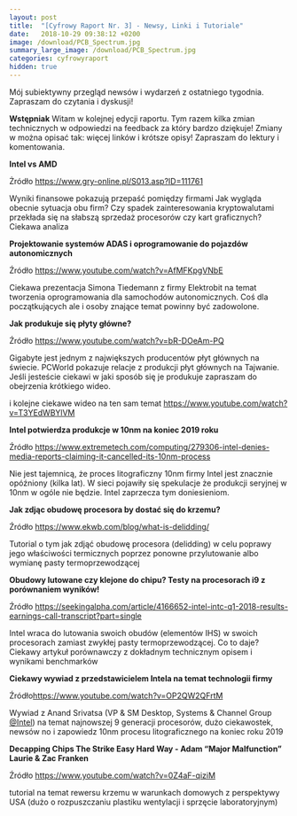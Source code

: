 ```yaml
---
layout: post
title:  "[Cyfrowy Raport Nr. 3] - Newsy, Linki i Tutoriale"
date:   2018-10-29 09:38:12 +0200
image: /download/PCB_Spectrum.jpg
summary_large_image: /download/PCB_Spectrum.jpg
categories: cyfrowyraport
hidden: true
---
```




Mój subiektywny przegląd newsów i wydarzeń z ostatniego tygodnia. Zapraszam do czytania i dyskusji!



**Wstępniak**   Witam w kolejnej edycji raportu. Tym razem kilka zmian technicznych w odpowiedzi na feedback za który bardzo dziękuje! Zmiany w można opisać tak: więcej linków i krótsze opisy! Zapraszam do lektury i komentowania.  

**Intel vs AMD**

Żródło <https://www.gry-online.pl/S013.asp?ID=111761>

Wyniki finansowe pokazują przepaść pomiędzy firmami
Jak wygląda obecnie sytuacja obu firm? Czy spadek zainteresowania kryptowalutami przekłada się na słabszą sprzedaż procesorów czy kart graficznych? Ciekawa analiza

**Projektowanie systemów ADAS i oprogramowanie do pojazdów autonomicznych**

Źródło <https://www.youtube.com/watch?v=AfMFKpgVNbE>

Ciekawa prezentacja Simona Tiedemann z firmy Elektrobit na temat tworzenia oprogramowania dla samochodów autonomicznych. Coś dla początkujących ale i osoby znające temat powinny być zadowolone.

**Jak produkuje się płyty główne?**

Źródło <https://www.youtube.com/watch?v=bR-DOeAm-PQ>

Gigabyte jest jednym z największych producentów płyt głównych na świecie.
PCWorld pokazuje relacje z produkcji płyt głównych na Tajwanie. Jeśli jesteście ciekawi w jaki sposób się je produkuje zapraszam do obejrzenia krótkiego wideo.

i kolejne ciekawe wideo na ten sam temat https://www.youtube.com/watch?v=T3YEdWBYlVM

**Intel potwierdza produkcje w 10nm na koniec 2019 roku** 

Źródło <https://www.extremetech.com/computing/279306-intel-denies-media-reports-claiming-it-cancelled-its-10nm-process>

Nie jest tajemnicą, że proces litograficzny 10nm firmy Intel jest znacznie opóźniony (kilka lat). W sieci pojawiły się spekulacje że produkcji seryjnej w 10nm w ogóle nie będzie. Intel zaprzecza tym doniesieniom.

**Jak zdjąc obudowę procesora by dostać się do krzemu?**

Źródło  <https://www.ekwb.com/blog/what-is-delidding/>

Tutorial o tym jak zdjąć obudowę procesora (delidding) w celu poprawy jego właściwości termicznych poprzez ponowne przylutowanie albo wymianę pasty termoprzewodzącej

**Obudowy lutowane czy klejone do chipu? Testy na procesorach i9 z porównaniem wyników!** 

Źródło <https://seekingalpha.com/article/4166652-intel-intc-q1-2018-results-earnings-call-transcript?part=single>

Intel wraca do lutowania swoich obudów (elementów IHS) w swoich procesorach zamiast zwykłej pasty  termoprzewodzącej. Co to daje? Ciekawy artykuł porównawczy z dokładnym technicznym opisem i wynikami benchmarków

**Ciekawy wywiad z przedstawicielem Intela na temat technologii firmy**

Źródło<https://www.youtube.com/watch?v=OP2QW2QFrtM> 

Wywiad z Anand Srivatsa (VP & SM Desktop, Systems & Channel Group [@Intel](https://twitter.com/intel)) na temat najnowszej 9 generacji procesorów, dużo ciekawostek, newsów no i zapowiedz 10nm procesu litograficznego na koniec roku 2019

**Decapping Chips The Strike Easy Hard Way - Adam “Major Malfunction” Laurie & Zac Franken**

Źródło <https://www.youtube.com/watch?v=0Z4aF-qiziM> 

tutorial na temat rewersu krzemu w warunkach domowych z perspektywy USA (dużo o rozpuszczaniu plastiku wentylacji i sprzęcie laboratoryjnym)

